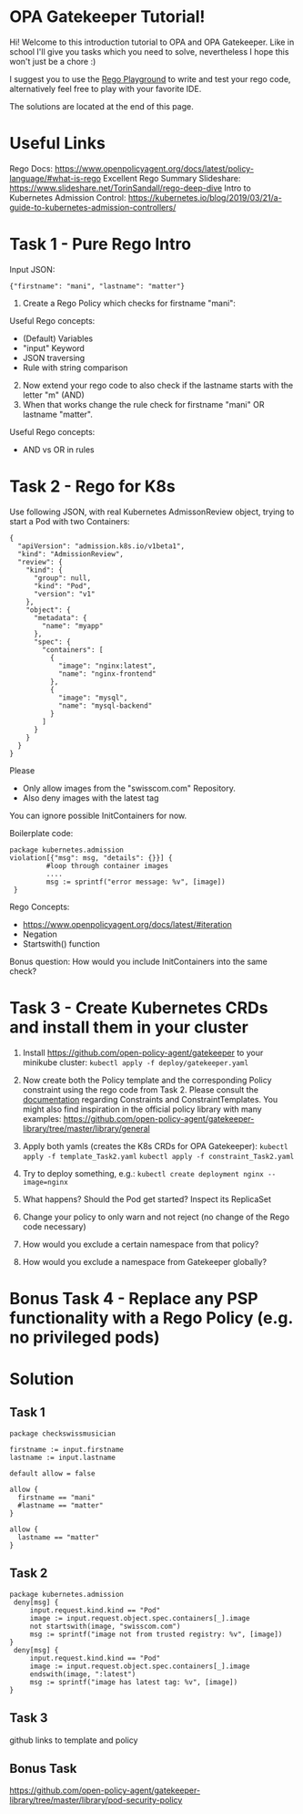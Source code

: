 # OPA Gatekeeper Tutorial!

Hi! Welcome to this introduction tutorial to OPA and OPA Gatekeeper.
Like in school I'll give you tasks which you need to solve, nevertheless I hope this won't just be a chore :)

I suggest you to use the [Rego Playground](https://play.openpolicyagent.org/) to write and test your rego code, alternatively feel free to play with your favorite IDE.

The solutions are located at the end of this page.

# Useful Links
Rego Docs:
https://www.openpolicyagent.org/docs/latest/policy-language/#what-is-rego
Excellent Rego Summary Slideshare:
https://www.slideshare.net/TorinSandall/rego-deep-dive
Intro to Kubernetes Admission Control:
https://kubernetes.io/blog/2019/03/21/a-guide-to-kubernetes-admission-controllers/


# Task 1 - Pure Rego Intro
Input JSON:

    {"firstname": "mani", "lastname": "matter"}

 1. Create a Rego Policy which checks for firstname "mani":

Useful Rego concepts: 

 - (Default) Variables
 - "input" Keyword
 - JSON traversing
 - Rule with string comparison

2. Now extend your rego code to also check if the lastname starts with the letter "m" (AND)
3. When that works change the rule check for firstname "mani" OR lastname "matter".

Useful Rego concepts: 

 - AND vs OR in rules

# Task 2 - Rego for K8s
Use following JSON, with real Kubernetes AdmissonReview object, trying to start a Pod with two Containers:

    {
      "apiVersion": "admission.k8s.io/v1beta1",
      "kind": "AdmissionReview",
      "review": {
        "kind": {
          "group": null,
          "kind": "Pod",
          "version": "v1"
        },
        "object": {
          "metadata": {
            "name": "myapp"
          },
          "spec": {
            "containers": [
              {
                "image": "nginx:latest",
                "name": "nginx-frontend"
              },
              {
                "image": "mysql",
                "name": "mysql-backend"
              }
            ]
          }
        }
      }
    }
Please
 - Only allow images from the "swisscom.com" Repository.
 - Also deny images with the latest tag
 
You can ignore possible InitContainers for now.

Boilerplate code:

    package kubernetes.admission
    violation[{"msg": msg, "details": {}}] {
             #loop through container images
             ....
             msg := sprintf("error message: %v", [image])
     }

Rego Concepts:

 - https://www.openpolicyagent.org/docs/latest/#iteration
 - Negation
 - Startswith() function

Bonus question:
How would you include InitContainers into the same check?

# Task 3 - Create Kubernetes CRDs and install them in your cluster
 1. Install https://github.com/open-policy-agent/gatekeeper to your minikube cluster:
 `kubectl apply -f deploy/gatekeeper.yaml`


 2. Now create both the Policy template and the corresponding Policy constraint using the rego code from Task 2. 
Please consult the [documentation](https://github.com/open-policy-agent/frameworks/tree/master/constraint#opa-constraint-framework) regarding Constraints and ConstraintTemplates. 
You might also find inspiration in the official policy library with many examples:
https://github.com/open-policy-agent/gatekeeper-library/tree/master/library/general
2. Apply both yamls (creates the K8s CRDs for OPA Gatekeeper):
`kubectl apply -f template_Task2.yaml`
`kubectl apply -f constraint_Task2.yaml`
3. Try to deploy something, e.g.:
`kubectl create deployment nginx --image=nginx`
4. What happens? Should the Pod get started? Inspect its ReplicaSet
5. Change your policy to only warn and not reject (no change of the Rego code necessary)
6. How would you exclude a certain namespace from that policy?
7. How would you exclude a namespace from Gatekeeper globally?


# Bonus Task 4 - Replace any PSP functionality with a Rego Policy (e.g. no privileged pods)


# Solution

## Task 1

    package checkswissmusician
     
    firstname := input.firstname
    lastname := input.lastname
     
    default allow = false
     
    allow {
      firstname == "mani"
      #lastname == "matter"
    }
    
    allow {
      lastname == "matter"
    }
## Task 2

    package kubernetes.admission
     deny[msg] {
         input.request.kind.kind == "Pod"
         image := input.request.object.spec.containers[_].image
         not startswith(image, "swisscom.com")
         msg := sprintf("image not from trusted registry: %v", [image])
    }
     deny[msg] {
         input.request.kind.kind == "Pod"
         image := input.request.object.spec.containers[_].image
         endswith(image, ":latest")
         msg := sprintf("image has latest tag: %v", [image])
    }

## Task 3
github links to template and policy
## Bonus Task
https://github.com/open-policy-agent/gatekeeper-library/tree/master/library/pod-security-policy
